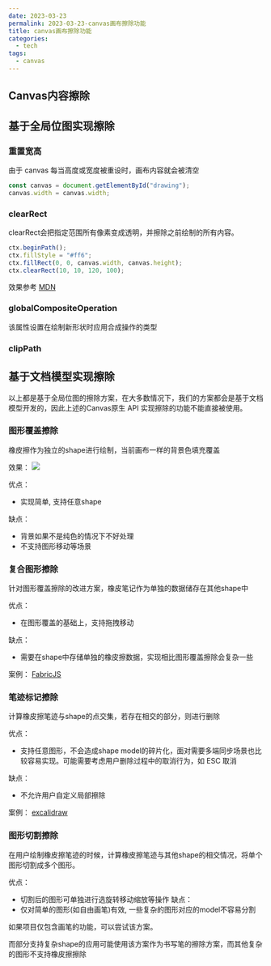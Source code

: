 ```yaml
---
date: 2023-03-23
permalink: 2023-03-23-canvas画布擦除功能
title: canvas画布擦除功能
categories:
  - tech
tags:
  - canvas
---
```


## Canvas内容擦除


## 基于全局位图实现擦除

### 重置宽高

由于 canvas 每当高度或宽度被重设时，画布内容就会被清空

```js
const canvas = document.getElementById("drawing");
canvas.width = canvas.width;
```

### clearRect

clearRect会把指定范围所有像素变成透明，并擦除之前绘制的所有内容。

```js
ctx.beginPath();
ctx.fillStyle = "#ff6";
ctx.fillRect(0, 0, canvas.width, canvas.height);
ctx.clearRect(10, 10, 120, 100);

```
效果参考 [MDN](https://developer.mozilla.org/en-US/docs/Web/API/CanvasRenderingContext2D/clearRect)

### globalCompositeOperation

该属性设置在绘制新形状时应用合成操作的类型


### clipPath

## 基于文档模型实现擦除

以上都是基于全局位图的擦除方案，在大多数情况下，我们的方案都会是基于文档模型开发的，因此上述的Canvas原生 API 实现擦除的功能不能直接被使用。

### 图形覆盖擦除

橡皮擦作为独立的shape进行绘制，当前画布一样的背景色填充覆盖

效果：
![](https://cdn.jsdelivr.net/gh/chenxiaoyao6228/cloudimg@main/2023/canvas-eraser-1.png)


优点：

- 实现简单, 支持任意shape

缺点：

- 背景如果不是纯色的情况下不好处理
- 不支持图形移动等场景


### 复合图形擦除

针对图形覆盖擦除的改进方案，橡皮笔记作为单独的数据储存在其他shape中

优点： 
- 在图形覆盖的基础上，支持拖拽移动

缺点： 
- 需要在shape中存储单独的橡皮擦数据，实现相比图形覆盖擦除会复杂一些

案例： [FabricJS](http://fabricjs.com/erasing)

### 笔迹标记擦除

计算橡皮擦笔迹与shape的点交集，若存在相交的部分，则进行删除

优点：
- 支持任意图形，不会造成shape model的碎片化，面对需要多端同步场景也比较容易实现。可能需要考虑用户删除过程中的取消行为，如 ESC 取消

缺点：
- 不允许用户自定义局部擦除

案例： [excalidraw](https://excalidraw.com/)

### 图形切割擦除

在用户绘制橡皮擦笔迹的时候，计算橡皮擦笔迹与其他shape的相交情况，将单个图形切割成多个图形。

优点： 
- 切割后的图形可单独进行选旋转移动缩放等操作
缺点： 
- 仅对简单的图形(如自由画笔)有效, 一些复杂的图形对应的model不容易分割

如果项目仅包含画笔的功能，可以尝试该方案。 

而部分支持复杂shape的应用可能使用该方案作为书写笔的擦除方案，而其他复杂的图形不支持橡皮擦擦除